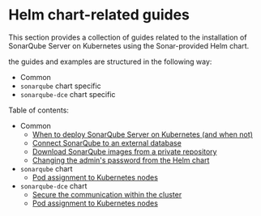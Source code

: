 # Helm chart-related guides

This section provides a collection of guides related to the installation of SonarQube Server on Kubernetes using the Sonar-provided Helm chart.

the guides and examples are structured in the following way:
- Common
- `sonarqube` chart specific
- `sonarqube-dce` chart specific

Table of contents:
- Common
  - [When to deploy SonarQube Server on Kubernetes (and when not)](common/when-to-deploy-on-k8s.md)
  - [Connect SonarQube to an external database](common/connect-external-db.md)
  - [Download SonarQube images from a private repository](common/images-from-private-repo.md)
  - [Changing the admin's password from the Helm chart](common/change-admin-password.md)
- `sonarqube` chart
  - [Pod assignment to Kubernetes nodes](ee-de-cb/pod-to-node-assignment.md)
- `sonarqube-dce` chart
  - [Secure the communication within the cluster](dce/secure-communication.md)
  - [Pod assignment to Kubernetes nodes](dce/pod-to-node-assignment.md)